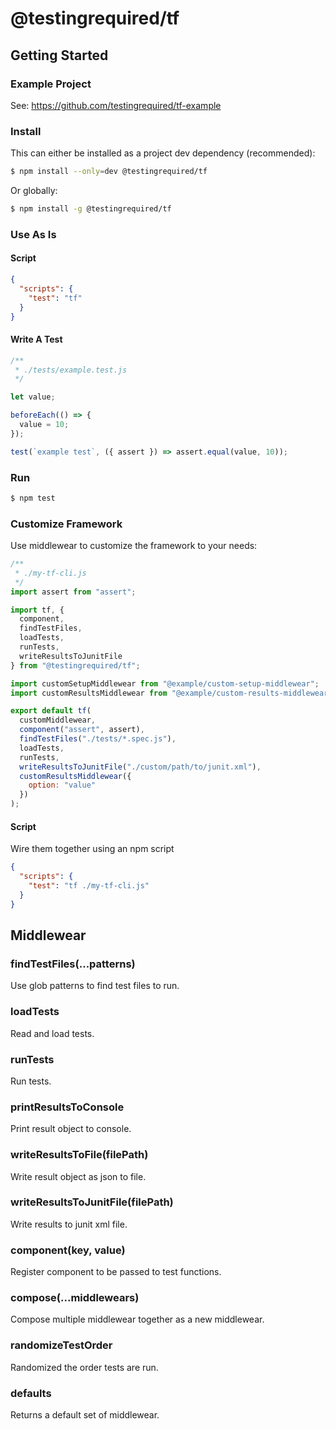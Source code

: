 # @testingrequired/tf

## Getting Started

### Example Project

See: https://github.com/testingrequired/tf-example

### Install

This can either be installed as a project dev dependency (recommended):

```bash
$ npm install --only=dev @testingrequired/tf
```

Or globally:

```bash
$ npm install -g @testingrequired/tf
```

### Use As Is

#### Script

```json
{
  "scripts": {
    "test": "tf"
  }
}
```

#### Write A Test

```javascript
/**
 * ./tests/example.test.js
 */

let value;

beforeEach(() => {
  value = 10;
});

test(`example test`, ({ assert }) => assert.equal(value, 10));
```

### Run

```bash
$ npm test
```

### Customize Framework

Use middlewear to customize the framework to your needs:

```javascript
/**
 * ./my-tf-cli.js
 */
import assert from "assert";

import tf, {
  component,
  findTestFiles,
  loadTests,
  runTests,
  writeResultsToJunitFile
} from "@testingrequired/tf";

import customSetupMiddlewear from "@example/custom-setup-middlewear";
import customResultsMiddlewear from "@example/custom-results-middlewear";

export default tf(
  customMiddlewear,
  component("assert", assert),
  findTestFiles("./tests/*.spec.js"),
  loadTests,
  runTests,
  writeResultsToJunitFile("./custom/path/to/junit.xml"),
  customResultsMiddlewear({
    option: "value"
  })
);
```

#### Script

Wire them together using an npm script

```json
{
  "scripts": {
    "test": "tf ./my-tf-cli.js"
  }
}
```

## Middlewear

### findTestFiles(...patterns)

Use glob patterns to find test files to run.

### loadTests

Read and load tests.

### runTests

Run tests.

### printResultsToConsole

Print result object to console.

### writeResultsToFile(filePath)

Write result object as json to file.

### writeResultsToJunitFile(filePath)

Write results to junit xml file.

### component(key, value)

Register component to be passed to test functions.

### compose(...middlewears)

Compose multiple middlewear together as a new middlewear.

### randomizeTestOrder

Randomized the order tests are run.

### defaults

Returns a default set of middlewear.
